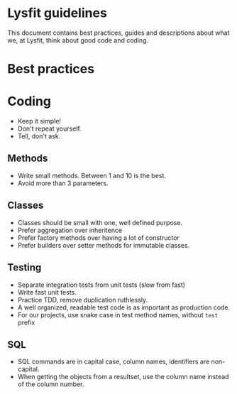 Lysfit guidelines
=================

This document contains best practices, guides and descriptions about what we, at Lysfit, think about good code and coding.

# Best practices

# Coding

  * Keep it simple!
  * Don't repeat yourself.
  * Tell, don't ask.

## Methods

  * Write small methods. Between 1 and 10 is the best.
  * Avoid more than 3 parameters.

## Classes

  * Classes should be small with one, well defined purpose.
  * Prefer aggregation over inheritence
  * Prefer factory methods over having a lot of constructor
  * Prefer builders over setter methods for immutable classes.

## Testing

  * Separate integration tests from unit tests (slow from fast)
  * Write fast unit tests.
  * Practice TDD, remove duplication ruthlessly.
  * A well organized, readable test code is as important as production code.
  * For our projects, use snake case in test method names, without `test` prefix

## SQL

  * SQL commands are in capital case, column names, identifiers are non-capital.
  * When getting the objects from a resultset, use the column name instead of the column number.
